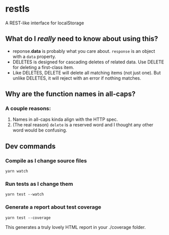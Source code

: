 # restls

A REST-like interface for localStorage

## What do I _really_ need to know about using this?

- reponse.**data** is probably what you care about. `response` is an object with a `data` property.
- DELETES is designed for cascading deletes of related data. Use DELETE for deleting a first-class item.
- Like DELETES, DELETE will delete all matching items (not just one). But unlike DELETES, it will reject with an error if nothing matches.

## Why are the function names in all-caps?

### A couple reasons:

1.  Names in all-caps kinda align with the HTTP spec.
2.  (The real reason) `delete` is a reserved word and I thought any other word would be confusing.

## Dev commands

### Compile as I change source files

`yarn watch`

### Run tests as I change them

`yarn test --watch`

### Generate a report about test coverage

`yarn test --coverage`

This generates a truly lovely HTML report in your ./coverage folder.
